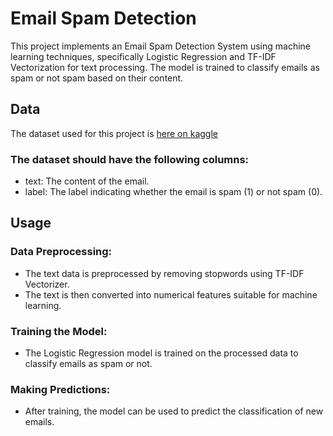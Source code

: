 # Email Spam Detection

This project implements an Email Spam Detection System using machine learning techniques, 
specifically Logistic Regression and TF-IDF Vectorization for text processing. 
The model is trained to classify emails as spam or not spam based on their content.

## Data
The dataset used for this project is [here on kaggle](https://www.kaggle.com/datasets/meruvulikith/190k-spam-ham-email-dataset-for-classification)

### The dataset should have the following columns:

- text: The content of the email.
- label: The label indicating whether the email is spam (1) or not spam (0).

## Usage
### Data Preprocessing:

- The text data is preprocessed by removing stopwords using TF-IDF Vectorizer.
- The text is then converted into numerical features suitable for machine learning.
### Training the Model:

- The Logistic Regression model is trained on the processed data to classify emails as spam or not.
### Making Predictions:

- After training, the model can be used to predict the classification of new emails.
